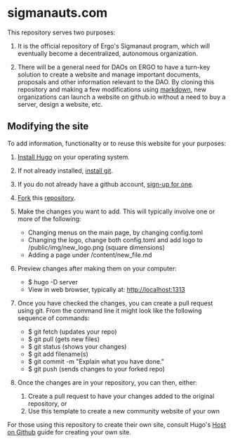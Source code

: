 # sigmanauts.com

This repository serves two purposes:

1. It is the official repository of Ergo's Sigmanaut program, which will eventually become a decentralized, autonomous organization.

2. There will be a general need for DAOs on ERGO to have a turn-key solution to create a website and manage important documents, proposals and other information relevant to the DAO. By cloning this repository and making a few modifications using [markdown](https://en.wikipedia.org/wiki/Markdown), new organizations can launch a website on github.io without a need to buy a server, design a website, etc.

## Modifying the site

To add information, functionality or to reuse this website for your purposes:

1. [Install Hugo](https://gohugo.io/installation/) on your operating system.
2. If not already installed, [install git](https://git-scm.com/book/en/v2/Getting-Started-Installing-Git).
3. If you do not already have a github account, [sign-up for one](https://docs.github.com/en/get-started/signing-up-for-github/signing-up-for-a-new-github-account).
4. [Fork](https://docs.github.com/en/get-started/quickstart/fork-a-repo) this [repository](https://github.com/cafebedouin/sigmanauts). 
5. Make the changes you want to add. This will typically involve one or more of the following:

	* Changing menus on the main page, by changing config.toml
	* Changing the logo, change both config.toml and add logo to /public/img/new_logo.png (square dimensions)
	* Adding a page under /content/new_file.md
	
6. Preview changes after making them on your computer:

	* $ hugo -D server
	* View in web browser, typically at: [http://localhost:1313](http://localhost:1313)
	
7. Once you have checked the changes, you can create a pull request using git. From the command line it might look like the following sequence of commands:

	* $ git fetch (updates your repo)
	* $ git pull (gets new files)
	* $ git status (shows your changes)
	* $ git add filename(s) 
	* $ git commit -m "Explain what you have done."
	* $ git push (sends changes to your forked repo)

8. Once the changes are in your repository, you can then, either: 

	1. Create a pull request to have your changes added to the original repository, or
	2. Use this template to create a new community website of your own

For those using this repository to create their own site, consult Hugo's [Host on Github](https://docs.github.com/en/pages/quickstart) guide for creating your own site.
